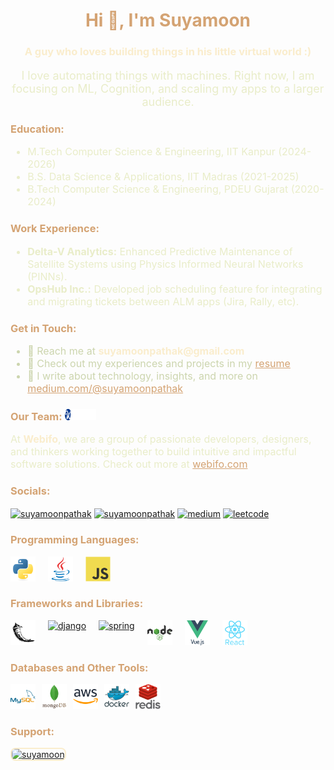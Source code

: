<h1 align="center" style="color:#d4a373">Hi 👋, I'm Suyamoon</h1>
<h3 align="center" style="color:#faedcd">A guy who loves building things in his little virtual world :)</h3>
<p align="center" style="color:#e9edc9; font-size:18px;"> I love automating things with machines. Right now, I am focusing on ML, Cognition, and scaling my apps to a larger audience. </p>

<h3 align="left" style="color:#d4a373">Education:</h3>
<ul style="color:#e9edc9; font-size:16px;">
  <li>M.Tech Computer Science & Engineering, IIT Kanpur (2024-2026)</li>
  <li>B.S. Data Science & Applications, IIT Madras (2021-2025)</li>
  <li>B.Tech Computer Science & Engineering, PDEU Gujarat (2020-2024)</li>
</ul>

<h3 align="left" style="color:#d4a373">Work Experience:</h3>
<ul style="color:#e9edc9; font-size:16px;">
  <li><strong>Delta-V Analytics:</strong> Enhanced Predictive Maintenance of Satellite Systems using Physics Informed Neural Networks (PINNs).</li>
  <li><strong>OpsHub Inc.:</strong> Developed job scheduling feature for integrating and migrating tickets between ALM apps (Jira, Rally, etc).</li>
</ul>

<h3 align="left" style="color:#d4a373">Get in Touch:</h3>
<ul style="color:#ccd5ae; font-size:16px;">
  <li>📧 Reach me at <strong style="color:#faedcd">suyamoonpathak@gmail.com</strong></li>
  <li>🔐 Check out my experiences and projects in my <a href="https://github.com/suyamoonpathak/resume/blob/master/Resume_ML.pdf" style="color:#d4a373">resume</a></li>
  <li>📝 I write about technology, insights, and more on <a href="https://medium.com/@suyamoonpathak" style="color:#d4a373">medium.com/@suyamoonpathak</a></li>
</ul>

<h3 align="left" style="color:#d4a373">
  Our Team: <img src="webifo.png" alt="Webifo Logo" width="10%" height="18px" style="margin-right:10px;">
</h3>
<p style="color:#e9edc9; font-size:16px;">
  At <strong style="color:#faedcd;">Webifo</strong>, we are a group of passionate developers, designers, and thinkers working together to build intuitive and impactful software solutions.
  Check out more at <a href="https://www.webifo.com" target="_blank" rel="noopener noreferrer" style="color:#d4a373;">webifo.com</a>
</p>



<h3 align="left" style="color:#d4a373">Socials:</h3>
<p align="left">
    <a href="https://linkedin.com/in/suyamoonpathak" target="blank"><img align="center" src="https://raw.githubusercontent.com/rahuldkjain/github-profile-readme-generator/master/src/images/icons/Social/linked-in-alt.svg" alt="suyamoonpathak" height="30" width="40" /></a>
  <a href="https://twitter.com/suyamoonpathak" target="blank"><img align="center" src="https://raw.githubusercontent.com/rahuldkjain/github-profile-readme-generator/master/src/images/icons/Social/twitter.svg" alt="suyamoonpathak" height="30" width="40" /></a>
  <a href="https://medium.com/@suyamoonpathak" target="blank"><img align="center" src="https://raw.githubusercontent.com/rahuldkjain/github-profile-readme-generator/master/src/images/icons/Social/medium.svg" alt="medium" height="30" width="40" /></a>
  <a href="https://www.leetcode.com/suyamoonpathak" target="blank"><img align="center" src="https://raw.githubusercontent.com/rahuldkjain/github-profile-readme-generator/master/src/images/icons/Social/leet-code.svg" alt="leetcode" height="30" width="40" /></a>
</p>

<h3 align="left" style="color:#d4a373">Programming Languages:</h3>
    <div style="display: flex; gap: 20px;">
        <a href="https://www.python.org" target="_blank" rel="noreferrer">
          <img src="https://raw.githubusercontent.com/devicons/devicon/master/icons/python/python-original.svg" alt="python" width="40" height="40" />
        </a>
        <a href="https://www.java.com" target="_blank" rel="noreferrer">
          <img src="https://raw.githubusercontent.com/devicons/devicon/master/icons/java/java-original.svg" alt="java" width="40" height="40" />
        </a>
        <a href="https://developer.mozilla.org/en-US/docs/Web/JavaScript" target="_blank" rel="noreferrer">
          <img src="https://raw.githubusercontent.com/devicons/devicon/master/icons/javascript/javascript-original.svg" alt="javascript" width="40" height="40" />
        </a>
    </div>

<h3 align="left" style="color:#d4a373">Frameworks and Libraries:</h3>
    <div style="display: flex; gap: 20px;">
        <a href="https://flask.palletsprojects.com/" target="_blank" rel="noreferrer">
          <img src="https://raw.githubusercontent.com/devicons/devicon/master/icons/flask/flask-original.svg" alt="flask" width="40" height="40" />
        </a>
        <a href="https://www.djangoproject.com/" target="_blank" rel="noreferrer">
          <img src="https://cdn.worldvectorlogo.com/logos/django.svg" alt="django" width="40" height="40" />
        </a>
        <a href="https://spring.io/" target="_blank" rel="noreferrer">
          <img src="https://www.vectorlogo.zone/logos/springio/springio-icon.svg" alt="spring" width="40" height="40" />
        </a>
        <a href="https://nodejs.org" target="_blank" rel="noreferrer">
          <img src="https://raw.githubusercontent.com/devicons/devicon/master/icons/nodejs/nodejs-original-wordmark.svg" alt="nodejs" width="40" height="40" />
        </a>
        <a href="https://vuejs.org/" target="_blank" rel="noreferrer">
          <img src="https://raw.githubusercontent.com/devicons/devicon/master/icons/vuejs/vuejs-original-wordmark.svg" alt="vuejs" width="40" height="40" />
        </a>
        <a href="https://reactjs.org/" target="_blank" rel="noreferrer">
          <img src="https://raw.githubusercontent.com/devicons/devicon/master/icons/react/react-original-wordmark.svg" alt="react" width="40" height="40" />
        </a>
    </div>

<h3 align="left" style="color:#d4a373">Databases and Other Tools:</h3>
    <div style="display: flex; gap: 10px;">
        <a href="https://www.mysql.com/" target="_blank" rel="noreferrer">
          <img src="https://raw.githubusercontent.com/devicons/devicon/master/icons/mysql/mysql-original-wordmark.svg" alt="mysql" width="40" height="40" />
        </a>
        <a href="https://www.mongodb.com/" target="_blank" rel="noreferrer">
          <img src="https://raw.githubusercontent.com/devicons/devicon/master/icons/mongodb/mongodb-original-wordmark.svg" alt="mongodb" width="40" height="40" />
        </a>
        <a href="https://aws.amazon.com/" target="_blank" rel="noreferrer">
          <img src="https://raw.githubusercontent.com/devicons/devicon/master/icons/amazonwebservices/amazonwebservices-original-wordmark.svg" alt="aws" width="40" height="40" />
        </a>
        <a href="https://www.docker.com/" target="_blank" rel="noreferrer">
          <img src="https://raw.githubusercontent.com/devicons/devicon/master/icons/docker/docker-original-wordmark.svg" alt="docker" width="40" height="40" />
        </a>
        <a href="https://redis.io/" target="_blank" rel="noreferrer">
          <img src="https://raw.githubusercontent.com/devicons/devicon/master/icons/redis/redis-original-wordmark.svg" alt="redis" width="40" height="40" />
        </a>
    </div>


<h3 align="left" style="color:#d4a373">Support:</h3>
<p><a href="https://www.buymeacoffee.com/suyamoon"> <img align="center" src="https://cdn.buymeacoffee.com/buttons/v2/default-yellow.png" height="50" width="210" alt="suyamoon" style="border:2px solid #faedcd; border-radius:8px;"/></a></p>
